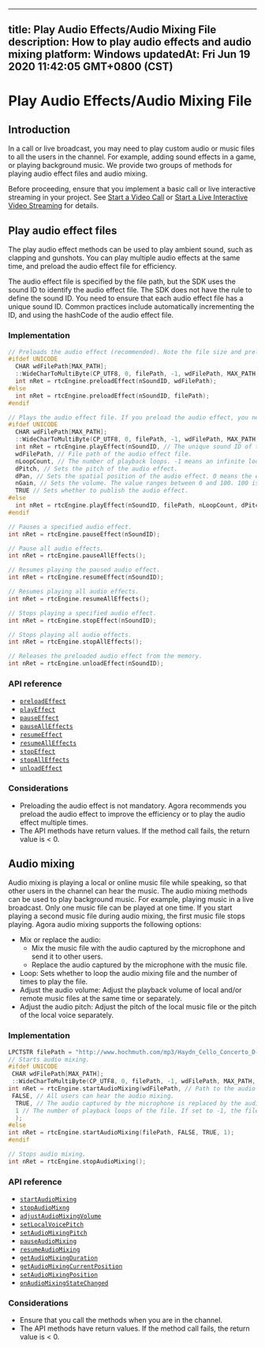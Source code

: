
---
title: Play Audio Effects/Audio Mixing File
description: How to play audio effects and audio mixing
platform: Windows
updatedAt: Fri Jun 19 2020 11:42:05 GMT+0800 (CST)
---
# Play Audio Effects/Audio Mixing File
## Introduction
In a call or live broadcast, you may need to play custom audio or music files to all the users in the channel. For example, adding sound effects in a game, or playing background music. We provide two groups of methods for playing audio effect files and audio mixing.

Before proceeding, ensure that you implement a basic call or live interactive streaming in your project. See [Start a Video Call](../../en/Interactive%20Broadcast/start_call_windows.md) or [Start a Live Interactive Video Streaming](../../en/Interactive%20Broadcast/start_live_windows.md) for details.
## Play audio effect files

The play audio effect methods can be used to play ambient sound, such as clapping and gunshots. You can play multiple audio effects at the same time, and preload the audio effect file for efficiency.

The audio effect file is specified by the file path, but the SDK uses the sound ID to identify the audio effect file. The SDK does not have the rule to define the sound ID. You need to ensure that each audio effect file has a unique sound ID. Common practices include automatically incrementing the ID, and using the hashCode of the audio effect file.

### Implementation

```c++
// Preloads the audio effect (recommended). Note the file size and preload the file before joining the channel.
#ifdef UNICODE
  CHAR wdFilePath[MAX_PATH];
  ::WideCharToMultiByte(CP_UTF8, 0, filePath, -1, wdFilePath, MAX_PATH, NULL, NULL);
  int nRet = rtcEngine.preloadEffect(nSoundID, wdFilePath);
#else
  int nRet = rtcEngine.preloadEffect(nSoundID, filePath);
#endif

// Plays the audio effect file. If you preload the audio effect, you need to specify nSoundID.
#ifdef UNICODE
  CHAR wdFilePath[MAX_PATH];
  ::WideCharToMultiByte(CP_UTF8, 0, filePath, -1, wdFilePath, MAX_PATH, NULL, NULL);
  int nRet = rtcEngine.playEffect(nSoundID, // The unique sound ID of the audio effect.
  wdFilePath, // File path of the audio effect file.
  nLoopCount, // The number of playback loops. -1 means an infinite loop.
  dPitch, // Sets the pitch of the audio effect.
  dPan, // Sets the spatial position of the audio effect. 0 means the effect shows ahead.
  nGain, // Sets the volume. The value ranges between 0 and 100. 100 is the original volume.
  TRUE // Sets whether to publish the audio effect.
#else
  int nRet = rtcEngine.playEffect(nSoundID, filePath, nLoopCount, dPitch, dPan, nGain, TRUE);
#endif

// Pauses a specified audio effect.
int nRet = rtcEngine.pauseEffect(nSoundID);

// Pause all audio effects.
int nRet = rtcEngine.pauseAllEffects();

// Resumes playing the paused audio effect.
int nRet = rtcEngine.resumeEffect(nSoundID);

// Resumes playing all audio effects.
int nRet = rtcEngine.resumeAllEffects();

// Stops playing a specified audio effect.
int nRet = rtcEngine.stopEffect(nSoundID);

// Stops playing all audio effects.
int nRet = rtcEngine.stopAllEffects();

// Releases the preloaded audio effect from the memory.
int nRet = rtcEngine.unloadEffect(nSoundID);
```

### API reference

- [`preloadEffect`](https://docs.agora.io/en/Interactive%20Broadcast/API%20Reference/cpp/classagora_1_1rtc_1_1_i_rtc_engine.html#a02d0b23b0b66e8fb0e898eb2811a8e74)
- [`playEffect`](https://docs.agora.io/en/Interactive%20Broadcast/API%20Reference/cpp/classagora_1_1rtc_1_1_i_rtc_engine.html#a7f4ddb5170b19a471d8c3c721fa19c8d)
- [`pauseEffect`](https://docs.agora.io/en/Interactive%20Broadcast/API%20Reference/cpp/classagora_1_1rtc_1_1_i_rtc_engine.html#a3c820db172c7fb43da58d81b7916d174)
- [`pauseAllEffects`](https://docs.agora.io/en/Interactive%20Broadcast/API%20Reference/cpp/classagora_1_1rtc_1_1_i_rtc_engine.html#ad731a94d9db9e2c3390e1443b379095f)
- [`resumeEffect`](https://docs.agora.io/en/Interactive%20Broadcast/API%20Reference/cpp/classagora_1_1rtc_1_1_i_rtc_engine.html#a6489955af474172afe4f4b44e4edb38a)
- [`resumeAllEffects`](https://docs.agora.io/en/Interactive%20Broadcast/API%20Reference/cpp/classagora_1_1rtc_1_1_i_rtc_engine.html#a2fc1b5996df964f8e12ce579e0eb5f98)
- [`stopEffect`](https://docs.agora.io/en/Interactive%20Broadcast/API%20Reference/cpp/classagora_1_1rtc_1_1_i_rtc_engine.html#ad74eb7c7799b8762bff2b1e7e7bba8b9)
- [`stopAllEffects`](https://docs.agora.io/en/Interactive%20Broadcast/API%20Reference/cpp/classagora_1_1rtc_1_1_i_rtc_engine.html#a888ecfec4fda81831988898420d60e49)
- [`unloadEffect`](https://docs.agora.io/en/Interactive%20Broadcast/API%20Reference/cpp/classagora_1_1rtc_1_1_i_rtc_engine.html#aa560240d5994be0c1a7853e96077e5f9)

### Considerations

-  Preloading the audio effect is not mandatory. Agora recommends you preload the audio effect to improve the efficiency or to play the audio effect multiple times.
- The API methods have return values. If the method call fails, the return value is < 0.

## Audio mixing

Audio mixing is playing a local or online music file while speaking, so that other users in the channel can hear the music. The audio mixing methods can be used to play background music. For example, playing music in a live broadcast. Only one music file can be played at one time. If you start playing a second music file during audio mixing, the first music file stops playing.
Agora audio mixing supports the following options:

- Mix or replace the audio: 
	- Mix the music file with the audio captured by the microphone and send it to other users.
	- Replace the audio captured by the microphone with the music file.
- Loop: Sets whether to loop the audio mixing file and the number of times to play the file.
- Adjust the audio volume: Adjust the playback volume of local and/or remote music files at the same time or separately.
- Adjust the audio pitch: Adjust the pitch of the local music file or the pitch of the local voice separately.

### Implementation

```c++
LPCTSTR filePath = "http://www.hochmuth.com/mp3/Haydn_Cello_Concerto_D-1.mp3";
// Starts audio mixing.
#ifdef UNICODE
 CHAR wdFilePath[MAX_PATH];
 ::WideCharToMultiByte(CP_UTF8, 0, filePath, -1, wdFilePath, MAX_PATH, NULL, NULL);
int nRet = rtcEngine.startAudioMixing(wdFilePath, // Path to the audio mixing file.
 FALSE, // All users can hear the audio mixing.
  TRUE, // The audio captured by the microphone is replaced by the audio mixing file.
  1 // The number of playback loops of the file. If set to -1, the file loops infinitely.
  );
#else
int nRet = rtcEngine.startAudioMixing(filePath, FALSE, TRUE, 1);
#endif

// Stops audio mixing.
int nRet = rtcEngine.stopAudioMixing();
```

### API reference

- [`startAudioMixing`](https://docs.agora.io/en/Interactive%20Broadcast/API%20Reference/cpp/classagora_1_1rtc_1_1_i_rtc_engine.html#a6f573cd61d53147ed6a2b7f033091d86)
- [`stopAudioMixng`](https://docs.agora.io/en/Interactive%20Broadcast/API%20Reference/cpp/classagora_1_1rtc_1_1_i_rtc_engine.html#a2b90cbf4142c913b3efa795482713b08)
- [`adjustAudioMixingVolume`](https://docs.agora.io/en/Interactive%20Broadcast/API%20Reference/cpp/classagora_1_1rtc_1_1_i_rtc_engine.html#a544aee96b789ac5a57d26b61b7e1a5fa)
- [`setLocalVoicePitch`](https://docs.agora.io/en/Interactive%20Broadcast/API%20Reference/cpp/classagora_1_1rtc_1_1_i_rtc_engine.html#a43616f919e0906279dff5648830ce31a)
- [`setAudioMixingPitch`](https://docs.agora.io/en/Interactive%20Broadcast/API%20Reference/cpp/classagora_1_1rtc_1_1_i_rtc_engine.html#a26b117f7e097801b03522f7da9257425)
- [`pauseAudioMixing`](https://docs.agora.io/en/Interactive%20Broadcast/API%20Reference/cpp/v3.0.1/classagora_1_1rtc_1_1_i_rtc_engine.html#ab86885c38e7ee7a4b37d5bbacafcaa24)
- [`resumeAudioMixing`](https://docs.agora.io/en/Interactive%20Broadcast/API%20Reference/cpp/v3.0.1/classagora_1_1rtc_1_1_i_rtc_engine.html#a5a9606ad7ca4995e0d37fcf1642fe401)
- [`getAudioMixingDuration`](https://docs.agora.io/en/Interactive%20Broadcast/API%20Reference/cpp/v3.0.1/classagora_1_1rtc_1_1_i_rtc_engine.html#a6a87b6b9135a6f45095dcf6aa62295cb)
- [`getAudioMixingCurrentPosition`](https://docs.agora.io/en/Interactive%20Broadcast/API%20Reference/cpp/v3.0.1/classagora_1_1rtc_1_1_i_rtc_engine.html#aae54b86e9e6a7c0ed955b96f011855cb)
- [`setAudioMixingPosition`](https://docs.agora.io/en/Interactive%20Broadcast/API%20Reference/cpp/v3.0.1/classagora_1_1rtc_1_1_i_rtc_engine.html#a6c69e2229c438fd587b8f81df34214ad)
- [`onAudioMixingStateChanged`](https://docs.agora.io/en/Interactive%20Broadcast/API%20Reference/cpp/classagora_1_1rtc_1_1_i_rtc_engine_event_handler.html#a298389513bfaa50af4277fc3296e3f22)

### Considerations

- Ensure that you call the methods when you are in the channel.
- The API methods have return values. If the method call fails, the return value is < 0.
